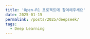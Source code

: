 ```yaml
---
title: 'Open-R1 프로젝트에 참여해주세요'
date: 2025-01-15
permalink: /posts/2025/deepseek/
tags:
  - Deep Learning
---
```






